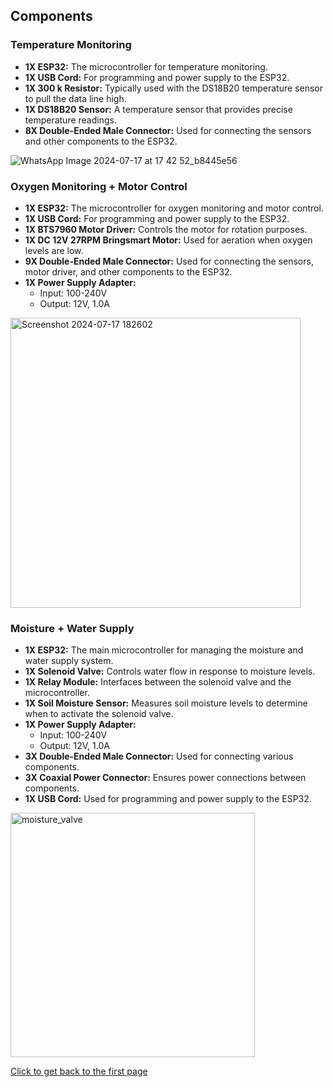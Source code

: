## Components

### Temperature Monitoring
- **1X ESP32:** The microcontroller for temperature monitoring.
- **1X USB Cord:** For programming and power supply to the ESP32.
- **1X 300 k Resistor:** Typically used with the DS18B20 temperature sensor to pull the data line high.
- **1X DS18B20 Sensor:** A temperature sensor that provides precise temperature readings.
- **8X Double-Ended Male Connector:** Used for connecting the sensors and other components to the ESP32.


![WhatsApp Image 2024-07-17 at 17 42 52_b8445e56](https://github.com/user-attachments/assets/f9c539ed-7312-4abe-8d07-8fa072c7049c)

### Oxygen Monitoring + Motor Control
- **1X ESP32:** The microcontroller for oxygen monitoring and motor control.
- **1X USB Cord:** For programming and power supply to the ESP32.
- **1X BTS7960 Motor Driver:** Controls the motor for rotation purposes.
- **1X DC 12V 27RPM Bringsmart Motor:** Used for aeration when oxygen levels are low.
- **9X Double-Ended Male Connector:** Used for connecting the sensors, motor driver, and other components to the ESP32.
- **1X Power Supply Adapter:**
  - Input: 100-240V
  - Output: 12V, 1.0A
 
<img width="464" alt="Screenshot 2024-07-17 182602" src="https://github.com/user-attachments/assets/6856a0c6-b963-4dcd-8be1-bae47f6f5e8b">


### Moisture + Water Supply
- **1X ESP32:** The main microcontroller for managing the moisture and water supply system.
- **1X Solenoid Valve:** Controls water flow in response to moisture levels.
- **1X Relay Module:** Interfaces between the solenoid valve and the microcontroller.
- **1X Soil Moisture Sensor:** Measures soil moisture levels to determine when to activate the solenoid valve.
- **1X Power Supply Adapter:**
  - Input: 100-240V
  - Output: 12V, 1.0A
- **3X Double-Ended Male Connector:** Used for connecting various components.
- **3X Coaxial Power Connector:** Ensures power connections between components.
- **1X USB Cord:** Used for programming and power supply to the ESP32.

  
<img width="391" alt="moisture_valve" src="https://github.com/user-attachments/assets/d22207a3-9b0f-489e-81f4-66c36088291c">


[Click to get back to the first page](https://github.com/NetaCohenSimhi/composensor/blob/main/README.md)

